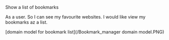 Show a list of bookmarks

As a user.
So I can see my favourite websites.
I would like view my bookmarks az a list.




[domain model for bookmark list](/Bookmark_manager domain model.PNG)
